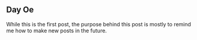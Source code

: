 ## Day Oe

While this is the first post, the purpose behind this post is mostly to remind me how to make new posts in the future.

